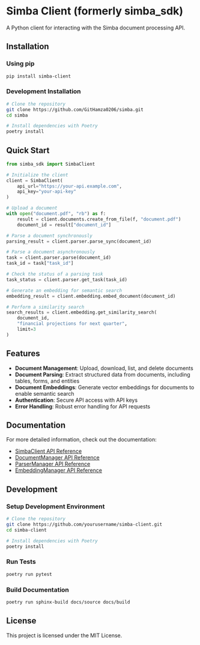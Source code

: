 # Simba Client (formerly simba_sdk)

A Python client for interacting with the Simba document processing API.

## Installation

### Using pip

```bash
pip install simba-client
```

### Development Installation

```bash
# Clone the repository
git clone https://github.com/GitHamza0206/simba.git
cd simba

# Install dependencies with Poetry
poetry install
```

## Quick Start

```python
from simba_sdk import SimbaClient

# Initialize the client
client = SimbaClient(
    api_url="https://your-api.example.com",
    api_key="your-api-key"
)

# Upload a document
with open("document.pdf", "rb") as f:
    result = client.documents.create_from_file(f, "document.pdf")
    document_id = result["document_id"]

# Parse a document synchronously
parsing_result = client.parser.parse_sync(document_id)

# Parse a document asynchronously
task = client.parser.parse(document_id)
task_id = task["task_id"]

# Check the status of a parsing task
task_status = client.parser.get_task(task_id)

# Generate an embedding for semantic search
embedding_result = client.embedding.embed_document(document_id)

# Perform a similarity search
search_results = client.embedding.get_similarity_search(
    document_id, 
    "financial projections for next quarter",
    limit=3
)
```

## Features

- **Document Management**: Upload, download, list, and delete documents
- **Document Parsing**: Extract structured data from documents, including tables, forms, and entities
- **Document Embeddings**: Generate vector embeddings for documents to enable semantic search
- **Authentication**: Secure API access with API keys
- **Error Handling**: Robust error handling for API requests

## Documentation

For more detailed information, check out the documentation:

- [SimbaClient API Reference](docs/api_reference.md)
- [DocumentManager API Reference](docs/api_reference.md#documentmanager)
- [ParserManager API Reference](docs/api_reference.md#parsermanager)
- [EmbeddingManager API Reference](docs/api_reference.md#embeddingmanager)

## Development

### Setup Development Environment

```bash
# Clone the repository
git clone https://github.com/yourusername/simba-client.git
cd simba-client

# Install dependencies with Poetry
poetry install
```

### Run Tests

```bash
poetry run pytest
```

### Build Documentation

```bash
poetry run sphinx-build docs/source docs/build
```

## License

This project is licensed under the MIT License.
